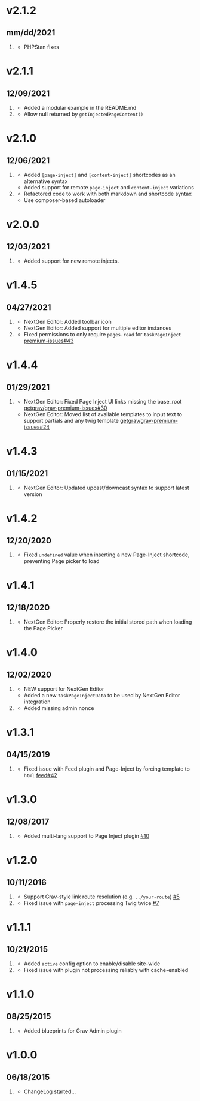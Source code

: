 # v2.1.2
## mm/dd/2021

1. [](#improved)
   * PHPStan fixes

# v2.1.1
## 12/09/2021

1. [](#improved)
   * Added a modular example in the README.md
2. [](#bugfix)
   * Allow null returned by `getInjectedPageContent()`

# v2.1.0
## 12/06/2021

1. [](#new)
   * Added `[page-inject]` and `[content-inject]` shortcodes as an alternative syntax
   * Added support for remote `page-inject` and `content-inject` variations
2. [](#improved)
   * Refactored code to work with both markdown and shortcode syntax
   * Use composer-based autoloader

# v2.0.0
## 12/03/2021

1. [](#new)
   * Added support for new remote injects.

# v1.4.5
## 04/27/2021

1. [](#improved)
   * NextGen Editor: Added toolbar icon
   * NextGen Editor: Added support for multiple editor instances
1. [](#bugfix)
   * Fixed permissions to only require `pages.read` for `taskPageInject` [premium-issues#43](https://github.com/getgrav/grav-premium-issues/issues/43)

# v1.4.4
## 01/29/2021

1. [](#bugfix)
   * NextGen Editor: Fixed Page Inject UI links missing the base_root [getgrav/grav-premium-issues#30](https://github.com/getgrav/grav-premium-issues/issues/30)
   * NextGen Editor: Moved list of available templates to input text to support partials and any twig template [getgrav/grav-premium-issues#24](https://github.com/getgrav/grav-premium-issues/issues/24)
   
# v1.4.3
## 01/15/2021

1. [](#improved)
   * NextGen Editor: Updated upcast/downcast syntax to support latest version
  
# v1.4.2
## 12/20/2020

1. [](#bugfix)
    * Fixed `undefined` value when inserting a new Page-Inject shortcode, preventing Page picker to load

# v1.4.1
## 12/18/2020

1. [](#improved)
    * NextGen Editor: Properly restore the initial stored path when loading the Page Picker

# v1.4.0
## 12/02/2020

1. [](#new)
    * NEW support for NextGen Editor
    * Added a new `taskPageInjectData` to be used by NextGen Editor integration
1. [](#bugfix)
    * Added missing admin nonce

# v1.3.1
## 04/15/2019

1. [](#bugfix)
    * Fixed issue with Feed plugin and Page-Inject by forcing template to `html` [feed#42](https://github.com/getgrav/grav-plugin-feed/issues/42)

# v1.3.0
## 12/08/2017

1. [](#new)
    * Added multi-lang support to Page Inject plugin [#10](https://github.com/getgrav/grav-plugin-page-inject/issues/10)

# v1.2.0
## 10/11/2016

1. [](#improved)
    * Support Grav-style link route resolution (e.g. `../your-route`) [#5](https://github.com/getgrav/grav-plugin-page-inject/issues/5)
1. [](#bugfix)
    * Fixed issue with `page-inject` processing Twig twice [#7](https://github.com/getgrav/grav-plugin-page-inject/issues/7)

# v1.1.1
## 10/21/2015

1. [](#new)
    * Added `active` config option to enable/disable site-wide
1. [](#bugfix)
    * Fixed issue with plugin not processing reliably with cache-enabled

# v1.1.0
## 08/25/2015

1. [](#improved)
    * Added blueprints for Grav Admin plugin

# v1.0.0
## 06/18/2015

1. [](#new)
    * ChangeLog started...
